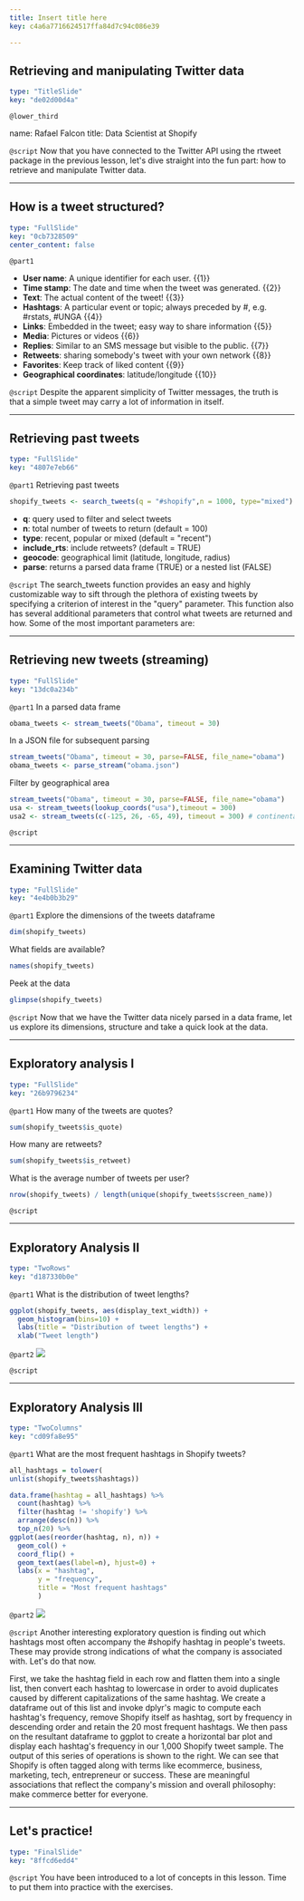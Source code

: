 ```yaml
---
title: Insert title here
key: c4a6a7716624517ffa84d7c94c086e39

---
```

## Retrieving and manipulating Twitter data

```yaml
type: "TitleSlide"
key: "de02d00d4a"
```

`@lower_third`

name: Rafael Falcon
title: Data Scientist at Shopify


`@script`
Now that you have connected to the Twitter API using the rtweet package in the previous lesson, let's dive straight into the fun part: how to retrieve and manipulate Twitter data.


---
## How is a tweet structured?

```yaml
type: "FullSlide"
key: "0cb7328509"
center_content: false
```

`@part1`
- **User name**: A unique identifier for each user. {{1}}
- **Time stamp**: The date and time when the tweet was generated. {{2}}
- **Text**: The actual content of the tweet! {{3}}
- **Hashtags**: A particular event or topic; always preceded by #, e.g. #rstats, #UNGA {{4}}
- **Links**: Embedded in the tweet; easy way to share information {{5}}
- **Media**: Pictures or videos {{6}}
- **Replies**: Similar to an SMS message but visible to the public. {{7}}
- **Retweets**: sharing somebody's tweet with your own network {{8}}
- **Favorites**: Keep track of liked content {{9}}
- **Geographical coordinates**: latitude/longitude {{10}}


`@script`
Despite the apparent simplicity of Twitter messages, the truth is that a simple tweet may carry a lot of information in itself.


---
## Retrieving past tweets

```yaml
type: "FullSlide"
key: "4807e7eb66"
```

`@part1`
Retrieving past tweets 
```r
shopify_tweets <- search_tweets(q = "#shopify",n = 1000, type="mixed")
```

- **q**: query used to filter and select tweets
- **n**: total number of tweets to return (default = 100)
- **type**: recent, popular or mixed (default = "recent")
- **include_rts**: include retweets? (default = TRUE)
- **geocode**: geographical limit (latitude, longitude, radius)
- **parse**: returns a parsed data frame (TRUE) or a nested list (FALSE)


`@script`
The search_tweets function provides an easy and highly customizable way to sift through the plethora of existing tweets by specifying a criterion of interest in the "query" parameter. This function also has several additional parameters that control what tweets are returned and how. Some of the most important parameters are:


---
## Retrieving new tweets (streaming)

```yaml
type: "FullSlide"
key: "13dc0a234b"
```

`@part1`
In a parsed data frame
```r
obama_tweets <- stream_tweets("Obama", timeout = 30)
```

In a JSON file for subsequent parsing
```r
stream_tweets("Obama", timeout = 30, parse=FALSE, file_name="obama")
obama_tweets <- parse_stream("obama.json")
```
Filter by geographical area
```r
stream_tweets("Obama", timeout = 30, parse=FALSE, file_name="obama")
usa <- stream_tweets(lookup_coords("usa"),timeout = 300)
usa2 <- stream_tweets(c(-125, 26, -65, 49), timeout = 300) # continental USA
```


`@script`



---
## Examining Twitter data

```yaml
type: "FullSlide"
key: "4e4b0b3b29"
```

`@part1`
Explore the dimensions of the tweets dataframe
```r
dim(shopify_tweets)
```

What fields are available?
```r
names(shopify_tweets)
```

Peek at the data
```r
glimpse(shopify_tweets)
```


`@script`
Now that we have the Twitter data nicely parsed in a data frame, let us explore its dimensions, structure and take a quick look at the data.


---
## Exploratory analysis I

```yaml
type: "FullSlide"
key: "26b9796234"
```

`@part1`
How many of the tweets are quotes? 
```r
sum(shopify_tweets$is_quote)
```
How many are retweets?
```r
sum(shopify_tweets$is_retweet)
```

What is the average number of tweets per user?
```r
nrow(shopify_tweets) / length(unique(shopify_tweets$screen_name))
```


`@script`



---
## Exploratory Analysis II

```yaml
type: "TwoRows"
key: "d187330b0e"
```

`@part1`
What is the distribution of tweet lengths?
```r
ggplot(shopify_tweets, aes(display_text_width)) + 
  geom_histogram(bins=10) + 
  labs(title = "Distribution of tweet lengths") + 
  xlab("Tweet length")
```


`@part2`
![](http://assets.datacamp.com/production/repositories/3914/datasets/87db3f43c9c8584fc1a460cdd4f1d342d74aa3f5/ch1-2-tweet-length-distribution.png)


`@script`



---
## Exploratory Analysis III

```yaml
type: "TwoColumns"
key: "cd09fa8e95"
```

`@part1`
What are the most frequent hashtags in Shopify tweets?
```r
all_hashtags = tolower(
unlist(shopify_tweets$hashtags))

data.frame(hashtag = all_hashtags) %>%
  count(hashtag) %>%
  filter(hashtag != 'shopify') %>%
  arrange(desc(n)) %>%
  top_n(20) %>%
ggplot(aes(reorder(hashtag, n), n)) +
  geom_col() +
  coord_flip() +
  geom_text(aes(label=n), hjust=0) +
  labs(x = "hashtag",
       y = "frequency",
       title = "Most frequent hashtags"
       )
```


`@part2`
![](http://assets.datacamp.com/production/repositories/3914/datasets/faacb628548022bb7c9bd25ef8825343f754efed/ch1-2-most-frequent-hashtags.png)


`@script`
Another interesting exploratory question is finding out which hashtags most often accompany the #shopify hashtag in people's tweets. These may provide strong indications of what the company is associated with. Let's do that now.

First, we take the hashtag field in each row and flatten them into a single list, then convert each hashtag to lowercase in order to avoid duplicates caused by different capitalizations of the same hashtag. We create a dataframe out of this list and invoke dplyr's magic to compute each hashtag's frequency, remove Shopify itself as hashtag, sort by frequency in descending order and retain the 20 most frequent hashtags. We then pass on the resultant dataframe to ggplot to create a horizontal bar plot and display each hashtag's frequency in our 1,000 Shopify tweet sample. The output of this series of operations is shown to the right. We can see that Shopify is often tagged along with terms like ecommerce, business, marketing, tech, entrepreneur or success. These are meaningful associations that reflect the company's mission and overall philosophy: make commerce better for everyone.


---
## Let's practice!

```yaml
type: "FinalSlide"
key: "8ffcd6edd4"
```

`@script`
You have been introduced to a lot of concepts in this lesson. Time to put them into practice with the exercises.

